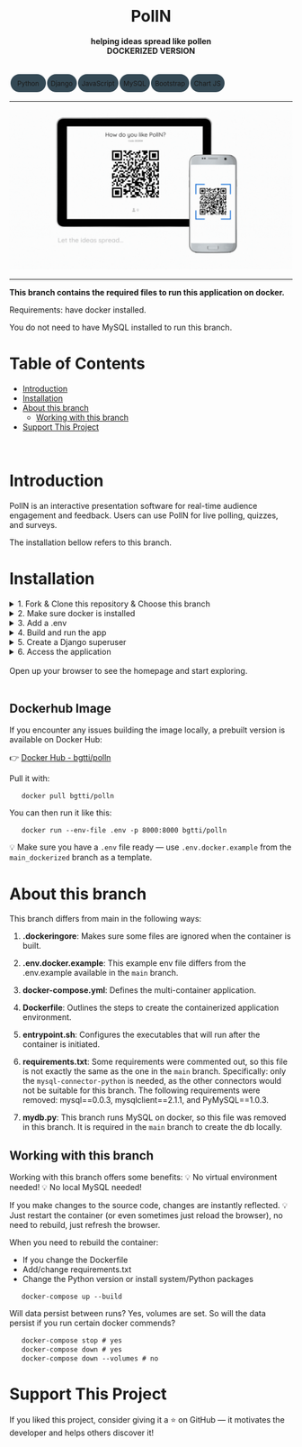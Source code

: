 <div align="center">
  <br>
  <h1><b>PollN</b></h1>
  <strong>helping ideas spread like pollen</strong> 
  <br>
  <strong>DOCKERIZED VERSION</strong> 
</div>
<br>
<table align="center" style="border-collapse:separate;">
  <tr>
    <td style="background: #344955; border-radius:20px; border: 5px solid transparent"><small>Python</small></td>
    <td style="background: #344955; border-radius:20px"><small>Django</small></td>
    <td style="background: #344955; border-radius:20px"><small>JavaScript</small></td>
    <td style="background: #344955; border-radius:20px"><small>MySQL</small></td>
    <td style="background: #344955; border-radius:20px"><small>Bootstrap</small></td>
    <td style="background: #344955; border-radius:20px"><small>Chart JS</small></td>
  </tr>
</table>
<hr>

![Preview of app](static/app_preview/PollN_preview_tablet_and_phone.gif)
<hr>



**This branch contains the required files to run this application on docker.**

Requirements: have docker installed.

You do not need to have MySQL installed to run this branch.

# Table of Contents
- [Introduction](#introduction)
- [Installation](#installation)
- [About this branch](#about-this-branch)
   - [Working with this branch](#working-with-this-branch)
- [Support This Project](#support-this-project)

<br>
 
# Introduction
 PollN is an interactive presentation software for real-time audience engagement and feedback.
 Users can use PollN for live polling, quizzes, and surveys. 

 The installation bellow refers to this branch.
 
# Installation

<details>
   <summary>1. Fork & Clone this repository & Choose this branch</summary>

   >\
   > Fork this repository, then clone your fork:
   >
   > ```pwsh
   > git clone https://github.com/YOUR-USERNAME/pollN.git
   > cd pollN
   > git checkout main_dockarized
   >```
   >
   ><br/><br/>

</details>

<details>
   <summary>2. Make sure docker is installed</summary>

   >\
   > You’ll need Docker installed. If you don’t have it yet, get it here:
   > 👉 https://www.docker.com/get-started
   >
   > f you have a local MySQL instance running, please stop it —
the container needs to bind to port `3306`.
   > 
   ><br/><br/>

</details>

<details>
   <summary>3. Add a .env</summary>

   >\
   > Create a .env file in the root folder.
   > Copy the contents of the file `.env.docker.example` into it and save.
   >
   > ```pwsh
   > cp .env.docker.example .env
   >```
   ><br/><br/>

</details>

<details>
   <summary>4. Build and run the app</summary>

   >\
   > Make sure docker is running.
   >
   > Run the following to build and start the app:
   >
   > ```pwsh
   > docker-compose up --build
   >```
   >
   > This will: start the django app, start a MySQL database, Run database migrations, collect static files, and start the server with Gunicorn.
   >
   ><br/><br/>

</details>

<details>
   <summary>5. Create a Django superuser</summary>

   >\
   > Open a new terminal (in the same directory) and run:
   >
   > ```pwsh
   > docker-compose exec web python manage.py createsuperuser
   >```
   >
   > Follow the prompts to enter: a username, an email (optional), a password.
   >
   > Your superuser will now be able to log into /admin.
   ><br/><br/>

</details>

<details>
   <summary>6. Access the application</summary>

   >\
   > The app will be running at:
   > http://localhost:8000
   >
   > Using your superuser credentials, you will be able to log into http://localhost:8000/admin.
   > 
   ><br/><br/>

</details>

<br>
Open up your browser to see the homepage and start exploring.
<br><br>

## Dockerhub Image
If you encounter any issues building the image locally, a prebuilt version is available on Docker Hub:

👉 [Docker Hub - bgtti/polln](https://hub.docker.com/r/bgtti/polln)

Pull it with:

```pwsh
   docker pull bgtti/polln
```
You can then run it like this:

```pwsh
   docker run --env-file .env -p 8000:8000 bgtti/polln
```

💡 Make sure you have a `.env` file ready — use `.env.docker.example` from the `main_dockerized` branch as a template.

# About this branch

This branch differs from main in the following ways:

1. **.dockeringore**:
Makes sure some files are ignored when the container is built.

2. **.env.docker.example**:
This example env file differs from the .env.example available in the `main` branch. 

3. **docker-compose.yml**:
Defines the multi-container application.

4. **Dockerfile**:
Outlines the steps to create the containerized application environment.

5. **entrypoint.sh**:
Configures the executables that will run after the container is initiated.

6. **requirements.txt**:
Some requirements were commented out, so this file is not exactly the same as the one in the `main` branch.
Specifically: only the `mysql-connector-python` is needed, as the other connectors would not be suitable for this branch.
The following requirements were removed: mysql==0.0.3, mysqlclient==2.1.1, and PyMySQL==1.0.3.

7. **mydb.py**:
This branch runs MySQL on docker, so this file was removed in this branch.
It is required in the `main` branch to create the db locally.

## Working with this branch

Working with this branch offers some benefits:
💡 No virtual environment needed!
💡 No local MySQL needed!

If you make changes to the source code, changes are instantly reflected.
💡 Just restart the container (or even sometimes just reload the browser), no need to rebuild, just refresh the browser.

When you need to rebuild the container:
- If you change the Dockerfile
- Add/change requirements.txt
- Change the Python version or install system/Python packages

```pwsh
   docker-compose up --build
```

Will data persist between runs?
Yes, volumes are set.
So will the data persist if you run certain docker commends?
```pwsh
   docker-compose stop # yes
   docker-compose down # yes
   docker-compose down --volumes # no
```

# Support This Project

If you liked this project, consider giving it a ⭐ on GitHub — it motivates the developer and helps others discover it!